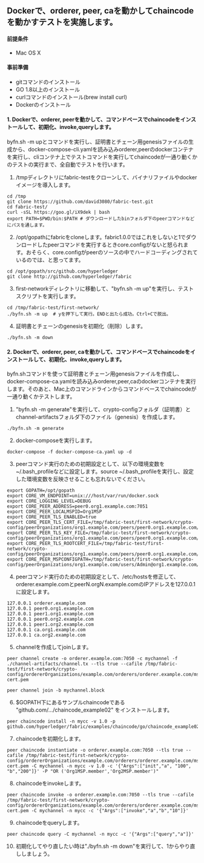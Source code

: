 ## Dockerで、orderer, peer, caを動かしてchaincodeを動かすテストを実施します。

#### 前提条件
- Mac OS X

#### 事前準備
- gitコマンドのインストール
- GO 1.8以上のインストール
- curlコマンドのインストール(brew install curl)
- Dockerのインストール

#### 1. Dockerで、orderer, peerを動かして、コマンドベースでchaincodeをインストールして、初期化、invoke,queryします。

byfn.sh -m upとコマンドを実行し、証明書とチェーン用genesisファイルの生成から、docker-compose-cli.yamlを読み込みorderer,peerのdockerコンテナを実行し、cliコンテナ上でテストコマンドを実行してchaincodeが一通り動くかのテストの実行まで、全自動でテストを行います。

1. /tmpディレクトリにfabric-testをクローンして、バイナリファイルやdockerイメージを導入します。

```
cd /tmp
git clone https://github.com/david3080/fabric-test.git
cd fabric-test/
curl -sSL https://goo.gl/iX9dek | bash
export PATH=$PWD/bin:$PATH # ダウンロードしたbinフォルダ下のpeerコマンドなどにパスを通します。
```

2. /opt/gopathにfabricをcloneします。fabric1.0.0ではこれをしないと1でダウンロードしたpeerコマンドを実行するときcore.configがないと怒られます。おそらく、core.configがpeerのソースの中でハードコーディングされているのでは、と思ってます。

```
cd /opt/gopath/src/github.com/hyperledger
git clone http://github.com/hyperledger/fabric
```

3. first-networkディレクトリに移動して、"byfn.sh -m up"を実行し、テストスクリプトを実行します。

```
cd /tmp/fabric-test/first-network/
./byfn.sh -m up  # yを押下して実行。ENDと出たら成功。Ctrl+Cで脱出。
```

4. 証明書とチェーンのgenesisを初期化（削除）します。

```
./byfn.sh -m down
```

#### 2. Dockerで、orderer, peer, caを動かして、コマンドベースでchaincodeをインストールして、初期化、invoke,queryします。

byfn.shコマンドを使って証明書とチェーン用genesisファイルを作成し、docker-compose-ca.yamlを読み込みorderer,peer,caのdockerコンテナを実行します。そのあと、Mac上のコマンドラインからコマンドベースでchaincodeが一通り動くかテストします。

1. "byfn.sh -m generate"を実行して、crypto-configフォルダ（証明書）とchannel-artifactsフォルダ下のファイル（genesis）を作成します。

```
./byfn.sh -m generate
```

2. docker-composeを実行します。

```
docker-compose -f docker-compose-ca.yaml up -d
```

3. peerコマンド実行のための初期設定として、以下の環境変数を~/.bash_profileなどに設定します。source ~/.bash_profileを実行し、設定した環境変数を反映させることも忘れないでください。

```
export GOPATH=/opt/gopath
export CORE_VM_ENDPOINT=unix:///host/var/run/docker.sock
export CORE_LOGGING_LEVEL=DEBUG
export CORE_PEER_ADDRESS=peer0.org1.example.com:7051
export CORE_PEER_LOCALMSPID=Org1MSP
export CORE_PEER_TLS_ENABLED=true
export CORE_PEER_TLS_CERT_FILE=/tmp/fabric-test/first-network/crypto-config/peerOrganizations/org1.example.com/peers/peer0.org1.example.com/tls/server.crt
export CORE_PEER_TLS_KEY_FILE=/tmp/fabric-test/first-network/crypto-config/peerOrganizations/org1.example.com/peers/peer0.org1.example.com/tls/server.key
export CORE_PEER_TLS_ROOTCERT_FILE=/tmp/fabric-test/first-network/crypto-config/peerOrganizations/org1.example.com/peers/peer0.org1.example.com/tls/ca.crt
export CORE_PEER_MSPCONFIGPATH=/tmp/fabric-test/first-network/crypto-config/peerOrganizations/org1.example.com/users/Admin@org1.example.com/msp
```

4. peerコマンド実行のための初期設定として、/etc/hostsを修正して、orderer.example.comとpeerN.orgN.example.comのIPアドレスを127.0.0.1に設定します。

```
127.0.0.1 orderer.example.com
127.0.0.1 peer0.org1.example.com
127.0.0.1 peer1.org1.example.com
127.0.0.1 peer0.org2.example.com
127.0.0.1 peer1.org2.example.com
127.0.0.1 ca.org1.example.com
127.0.0.1 ca.org2.example.com
```
 
5. channelを作成してjoinします。

```
peer channel create -o orderer.example.com:7050 -c mychannel -f ./channel-artifacts/channel.tx --tls true --cafile /tmp/fabric-test/first-network/crypto-config/ordererOrganizations/example.com/orderers/orderer.example.com/msp/tlscacerts/tlsca.example.com-cert.pem

peer channel join -b mychannel.block
```

6. $GOPATH下にあるサンプルchaincodeである "github.com/.../chaincode_example02" をインストールします。

```
peer chaincode install -n mycc -v 1.0 -p github.com/hyperledger/fabric/examples/chaincode/go/chaincode_example02
```

7. chaincodeを初期化します。

```
peer chaincode instantiate -o orderer.example.com:7050 --tls true --cafile /tmp/fabric-test/first-network/crypto-config/ordererOrganizations/example.com/orderers/orderer.example.com/msp/tlscacerts/tlsca.example.com-cert.pem -C mychannel -n mycc -v 1.0 -c '{"Args":["init","a", "100", "b","200"]}' -P "OR ('Org1MSP.member','Org2MSP.member')"
```

8. chaincodeをinvokeします。

```
peer chaincode invoke -o orderer.example.com:7050 --tls true --cafile /tmp/fabric-test/first-network/crypto-config/ordererOrganizations/example.com/orderers/orderer.example.com/msp/tlscacerts/tlsca.example.com-cert.pem -C mychannel -n mycc -c '{"Args":["invoke","a","b","10"]}'
```

9. chaincodeをqueryします。

```
peer chaincode query -C mychannel -n mycc -c '{"Args":["query","a"]}'
```
 
10. 初期化してやり直したい時は"./byfn.sh -m down"を実行して、1からやり直ししましょう。
